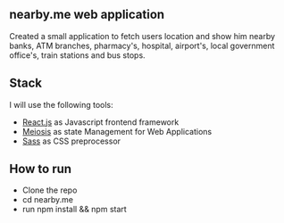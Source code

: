 ## nearby.me web application
Created a small application to fetch users location and show him nearby banks, ATM branches, pharmacy's, hospital, airport's, local government office's, train stations and bus stops.



## Stack

I will use the following tools:

 - [React.js](https://reactjs.org/) as Javascript frontend framework
 - [Meiosis](http://meiosis.js.org/) as state Management for Web Applications
 - [Sass](http://sass-lang.com/) as CSS preprocessor



## How to run

- Clone the repo
- cd nearby.me
- run npm install && npm start
